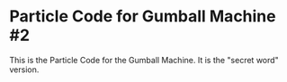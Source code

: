 # Particle Code for Gumball Machine #2
This is the Particle Code for the Gumball Machine. It is the "secret word" version. 
